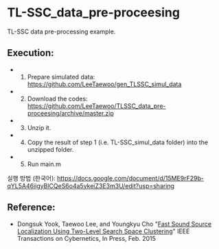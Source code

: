 # TL-SSC_data_pre-proceesing
TL-SSC data pre-processing example.

## Execution:
- 1. Prepare simulated data: https://github.com/LeeTaewoo/gen_TLSSC_simul_data
- 2. Download the codes: https://github.com/LeeTaewoo/TLSSC_data_pre-proceesing/archive/master.zip
- 3. Unzip it.
- 4. Copy the result of step 1 (i.e. TL-SSC_simul_data folder) into the unzipped folder.
- 5. Run main.m

실행 방법 (한국어): https://docs.google.com/document/d/15ME9rF29b-qYL5A46iigyBlCQeS6o4a5ykeiZ3E3m3U/edit?usp=sharing

## Reference: 
- Dongsuk Yook, Taewoo Lee, and Youngkyu Cho "[Fast Sound Source Localization Using Two-Level Search Space Clustering](http://ieeexplore.ieee.org/xpl/articleDetails.jsp?arnumber=7039285&sortType=asc_p_Sequence&filter=AND(p_IS_Number:6352949))" IEEE Transactions on Cybernetics, In Press, Feb. 2015
